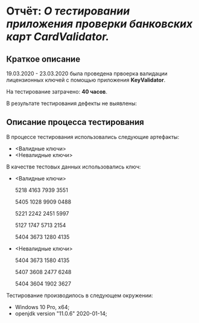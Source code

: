 # Отчёт: *О тестировании приложения проверки банковских карт **CardValidator**.*

## Краткое описание

19.03.2020 - 23.03.2020 была проведена првоерка валидации лицензионных ключей с помощью приложения **KeyValidator**.

На тестирование затрачено: **40 часов**.

В результате тестирования дефекты не выявлены:


## Описание процесса тестирования

В процессе тестирования использовались следующие артефакты:
   * <Валидные ключи>
   * <Невалидные ключи>


В качестве тестовых данных использовались ключ:

  * <Валидные ключи>
   
   
    5218 4163 7939 3551
     
    5405 1028 9909 0488 
    
    5221 2242 2451 5997 
    
    5127 1747 5713 2154 
    
    5404 3673 1280 4135

* <Невалидные ключи>


    5404 3673 1580 4135
     
    5407 3608 2477 6248 
    
    5404 3604 1902 3627 
    
  

Тестирование производилось в следующем окружении:
* Windows 10 Pro, x64;
* openjdk version "11.0.6" 2020-01-14;



